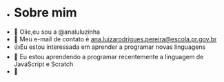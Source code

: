 - # Sobre mim
- 👋 Oiie,eu sou a @analuluzinha
- 👀 Meu e-mail de contato é ana.luizarodrigues.pereira@escola.pr.gov.br
- :+1:Eu estou interessada em aprender a programar novas linguagens
- 🌱 Eu estou aprendendo a programar recentemente a linguagem de JavaScript e Scratch
- 💞️ 



